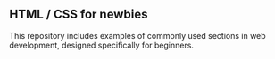 ## HTML / CSS for newbies

This repository includes examples of commonly used sections in web development, designed specifically for beginners.
